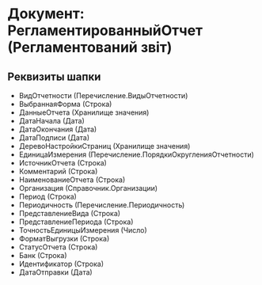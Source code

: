 ﻿# Документ: РегламентированныйОтчет (Регламентований звіт)

## Реквизиты шапки

- ВидОтчетности (Перечисление.ВидыОтчетности)
- ВыбраннаяФорма (Строка)
- ДанныеОтчета (Хранилище значения)
- ДатаНачала (Дата)
- ДатаОкончания (Дата)
- ДатаПодписи (Дата)
- ДеревоНастройкиСтраниц (Хранилище значения)
- ЕдиницаИзмерения (Перечисление.ПорядкиОкругленияОтчетности)
- ИсточникОтчета (Строка)
- Комментарий (Строка)
- НаименованиеОтчета (Строка)
- Организация (Справочник.Организации)
- Период (Строка)
- Периодичность (Перечисление.Периодичность)
- ПредставлениеВида (Строка)
- ПредставлениеПериода (Строка)
- ТочностьЕдиницыИзмерения (Число)
- ФорматВыгрузки (Строка)
- СтатусОтчета (Строка)
- Банк (Строка)
- Идентификатор (Строка)
- ДатаОтправки (Дата)

